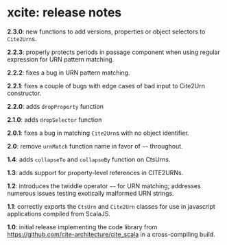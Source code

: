# xcite: release notes

**2.3.0**: new functions to add versions, properties or object selectors to `Cite2Urn`s.

**2.2.3**: properly protects periods in passage component when using regular expression for URN pattern matching.

**2.2.2**: fixes a bug in URN pattern matching.

**2.2.1**: fixes a couple of bugs with edge cases of bad input to Cite2Urn constructor.

**2.2.0**: adds `dropProperty` function

**2.1.0**: adds `dropSelector` function

**2.0.1**: fixes a bug in matching `Cite2Urn`s with no object identifier.

**2.0**: remove `urnMatch` function name in favor of `~~` throughout.

**1.4**: adds `collapseTo` and `collapseBy` function on CtsUrns.

**1.3**: adds support for property-level references in CITE2URNs.

**1.2**: introduces the twiddle operator `~~` for URN matching; addresses numerous issues testing exotically malformed URN strings.

**1.1**: correctly exports the `CtsUrn` and `Cite2Urn` classes for use in javascript applications compiled from ScalaJS.

**1.0**:  initial release implementing the code library from <https://github.com/cite-architecture/cite_scala> in a cross-compiling build.
